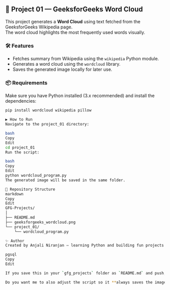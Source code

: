 
## 📌 Project 01 — GeeksforGeeks Word Cloud

This project generates a **Word Cloud** using text fetched from the GeeksforGeeks Wikipedia page.  
The word cloud highlights the most frequently used words visually.

### 🛠️ Features
- Fetches summary from Wikipedia using the `wikipedia` Python module.
- Generates a word cloud using the `wordcloud` library.
- Saves the generated image locally for later use.

### 📦 Requirements
Make sure you have Python installed (3.x recommended) and install the dependencies:
```bash
pip install wordcloud wikipedia pillow

▶️ How to Run
Navigate to the project_01 directory:

bash
Copy
Edit
cd project_01
Run the script:

bash
Copy
Edit
python wordcloud_program.py
The generated image will be saved in the same folder.

📂 Repository Structure
markdown
Copy
Edit
GFG-Projects/
│
├── README.md
├── geeksforgeeks_wordcloud.png
└── project_01/
    └── wordcloud_program.py

✨ Author
Created by Anjali Niranjan — learning Python and building fun projects.

pgsql
Copy
Edit

If you save this in your `gfg_projects` folder as `README.md` and push, it’ll show up beautifully on GitHub.  

Do you want me to also adjust the script so it **always saves the image automatically** in the repo folder when you run it? That way, the PNG stays updated.
